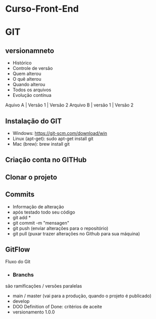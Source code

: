 # Curso-Front-End



# GIT
## versionamneto
- Histórico
- Controle de versão
- Quem alterou
- O quê alterou
- Quando alterou
- Todos os arquivos
- Evolução  contínua


Aquivo A | Versão 1 | Versão 2
Arquivo B | versão 1 | Versão 2

## Instalação do GIT

- Windows: https://git-scm.com/download/win
- Linux (apt-get): sudo apt-get install git
- Mac (brew): brew install git

## Criação conta no GITHub

## Clonar o projeto



## Commits
 - Informação de alteração
 - após testado  todo seu código 
 - git add *
 - git commit -m "mensagen"
 - git push (enviar alterações para o repositório)
 - git pull (puxar trazer alterações no Github para sua máquina)
 ## GitFlow
 Fluxo do Git

 - ### Branchs
 são ramificações / versões paralelas

 - main / master (vai para a produção, quando o projeto é publicado)
 - develop
 - DOO Definition of Done: critérios de aceite
 - versionamento 1.0.0
